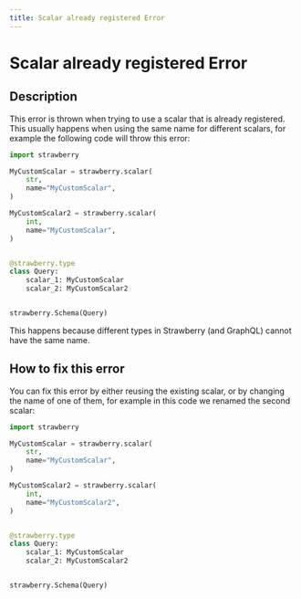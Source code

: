 ```yaml
---
title: Scalar already registered Error
---
```


# Scalar already registered Error

## Description

This error is thrown when trying to use a scalar that is already registered.
This usually happens when using the same name for different scalars, for example
the following code will throw this error:

```python
import strawberry

MyCustomScalar = strawberry.scalar(
    str,
    name="MyCustomScalar",
)

MyCustomScalar2 = strawberry.scalar(
    int,
    name="MyCustomScalar",
)


@strawberry.type
class Query:
    scalar_1: MyCustomScalar
    scalar_2: MyCustomScalar2


strawberry.Schema(Query)
```

This happens because different types in Strawberry (and GraphQL) cannot have the
same name.

<!--
    note: this error might happen also when trying to defined a scalar
    with the same name as a type.
-->

## How to fix this error

You can fix this error by either reusing the existing scalar, or by changing the
name of one of them, for example in this code we renamed the second scalar:

```python
import strawberry

MyCustomScalar = strawberry.scalar(
    str,
    name="MyCustomScalar",
)

MyCustomScalar2 = strawberry.scalar(
    int,
    name="MyCustomScalar2",
)


@strawberry.type
class Query:
    scalar_1: MyCustomScalar
    scalar_2: MyCustomScalar2


strawberry.Schema(Query)
```
